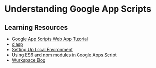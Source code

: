 # Understanding Google App Scripts

## Learning Resources

* [Google App Scripts Web App Tutorial](https://www.youtube.com/watch?v=RRQvySxaCW0&list=PLv9Pf9aNgemt82hBENyneRyHnD-zORB3l&index=1)
* [clasp](https://codelabs.developers.google.com/codelabs/clasp/#0)
* [Setting Up Local Environment]()
* [Using ES6 and npm modules in Google Apps Script](https://blog.gsmart.in/es6-and-npm-modules-in-google-apps-script/)
* [Wurkspace Blog](https://www.wurkspaces.dev/)
